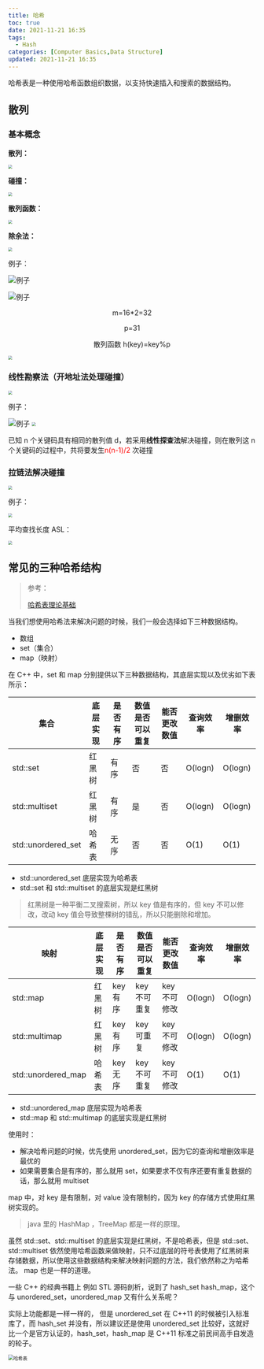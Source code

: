 ```yaml
---
title: 哈希
toc: true
date: 2021-11-21 16:35
tags:
  - Hash
categories: [Computer Basics,Data Structure]
updated: 2021-11-21 16:35
---
```


哈希表是一种使用哈希函数组织数据，以支持快速插入和搜索的数据结构。

<!-- more -->

## 散列

### 基本概念

**散列：**

 <img src="https://picgo-1303870432.cos.ap-shanghai.myqcloud.com/img/20200715200145426.png" style="zoom: 50%;" >

**碰撞：**

 <img src="https://picgo-1303870432.cos.ap-shanghai.myqcloud.com/img/20200715200248821.png" style="zoom:50%;" >

**散列函数：**

 <img src="https://picgo-1303870432.cos.ap-shanghai.myqcloud.com/img/20200715200340573.png" style="zoom:50%;" >

**除余法：**

 <img src="https://picgo-1303870432.cos.ap-shanghai.myqcloud.com/img/20200715200516454.png" style="zoom:50%;" >

例子：

![例子](https://picgo-1303870432.cos.ap-shanghai.myqcloud.com/img/20200715201009675.png)

![例子](https://img-blog.csdnimg.cn/20200715200642965.png)

<center>

m=16*2=32<br>

p=31<br>

散列函数 h(key)=key%p
</center>

 <img src="https://picgo-1303870432.cos.ap-shanghai.myqcloud.com/img/20200715200920178.png" style="zoom:50%;" >

### 线性勘察法（开地址法处理碰撞）

 <img src="https://picgo-1303870432.cos.ap-shanghai.myqcloud.com/img/20200715201346320.png" style="zoom:50%;" >

例子：

![例子](https://picgo-1303870432.cos.ap-shanghai.myqcloud.com/img/20200715201441361.png) <img src="https://picgo-1303870432.cos.ap-shanghai.myqcloud.com/img/20200715201549656.png" style="zoom:50%;" >

已知 n 个关键码具有相同的散列值 d，若采用**线性探查法**解决碰撞，则在散列这 n 个关键码的过程中，共将要发生<font color="red">n(n-1)/2</font>    次碰撞

### 拉链法解决碰撞

 <img src="https://picgo-1303870432.cos.ap-shanghai.myqcloud.com/img/20200715201943887.png" style="zoom:50%;" >

例子：

 <img src="https://picgo-1303870432.cos.ap-shanghai.myqcloud.com/img/20200715202142441.png" style="zoom:50%;" >

平均查找长度 ASL：

<img src="https://picgo-1303870432.cos.ap-shanghai.myqcloud.com/img/20200715202641565.png" style="zoom:50%;" >

## 常见的三种哈希结构

> 参考：
>
> [哈希表理论基础](https://programmercarl.com/%E5%93%88%E5%B8%8C%E8%A1%A8%E7%90%86%E8%AE%BA%E5%9F%BA%E7%A1%80.html)

当我们想使用哈希法来解决问题的时候，我们一般会选择如下三种数据结构。

- 数组
- set（集合）
- map（映射）

在 C++ 中，set 和 map 分别提供以下三种数据结构，其底层实现以及优劣如下表所示：

| 集合                 | 底层实现 | 是否有序 | 数值是否可以重复 | 能否更改数值 | 查询效率    | 增删效率    |
| ------------------ | ---- | ---- | -------- | ------ | ------- | ------- |
| std::set           | 红黑树  | 有序   | 否        | 否      | O(logn) | O(logn) |
| std::multiset      | 红黑树  | 有序   | 是        | 否      | O(logn) | O(logn) |
| std::unordered_set | 哈希表  | 无序   | 否        | 否      | O(1)    | O(1)    |

- std::unordered_set 底层实现为哈希表
- std::set 和 std::multiset 的底层实现是红黑树

> 红黑树是一种平衡二叉搜索树，所以 key 值是有序的，但 key 不可以修改，改动 key 值会导致整棵树的错乱，所以只能删除和增加。

| 映射                 | 底层实现 | 是否有序  | 数值是否可以重复 | 能否更改数值  | 查询效率    | 增删效率    |
| ------------------ | ---- | ----- | -------- | ------- | ------- | ------- |
| std::map           | 红黑树  | key 有序 | key 不可重复  | key 不可修改 | O(logn) | O(logn) |
| std::multimap      | 红黑树  | key 有序 | key 可重复   | key 不可修改 | O(logn) | O(logn) |
| std::unordered_map | 哈希表  | key 无序 | key 不可重复  | key 不可修改 | O(1)    | O(1)    |

- std::unordered_map 底层实现为哈希表
- std::map 和 std::multimap 的底层实现是红黑树

使用时：

- 解决哈希问题的时候，优先使用 unordered_set，因为它的查询和增删效率是最优的
- 如果需要集合是有序的，那么就用 set，如果要求不仅有序还要有重复数据的话，那么就用 multiset

map 中，对 key 是有限制，对 value 没有限制的，因为 key 的存储方式使用红黑树实现的。

> java 里的 HashMap ，TreeMap 都是一样的原理。

虽然 std::set、std::multiset 的底层实现是红黑树，不是哈希表，但是 std::set、std::multiset 依然使用哈希函数来做映射，只不过底层的符号表使用了红黑树来存储数据，所以使用这些数据结构来解决映射问题的方法，我们依然称之为哈希法。 map 也是一样的道理。

一些 C++ 的经典书籍上 例如 STL 源码剖析，说到了 hash_set hash_map，这个与 unordered_set，unordered_map 又有什么关系呢？

实际上功能都是一样一样的， 但是 unordered_set 在 C++11 的时候被引入标准库了，而 hash_set 并没有，所以建议还是使用 unordered_set 比较好，这就好比一个是官方认证的，hash_set，hash_map 是 C++11 标准之前民间高手自发造的轮子。

<img src="https://picgo-1303870432.cos.ap-shanghai.myqcloud.com/img/20210104235134572.png" alt=" 哈希表 " style="zoom:67%;" />
